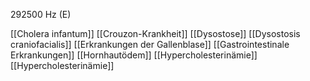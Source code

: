 292500 Hz (E)

[[Cholera infantum]]
[[Crouzon-Krankheit]]
[[Dysostose]]
[[Dysostosis craniofacialis]]
[[Erkrankungen der Gallenblase]]
[[Gastrointestinale Erkrankungen]]
[[Hornhautödem]]
[[Hypercholesterinämie]]
[[Hypercholesterinämie]]